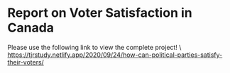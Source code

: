 # Report on Voter Satisfaction in Canada

Please use the following link to view the complete project! \\
https://tjrstudy.netlify.app/2020/09/24/how-can-political-parties-satisfy-their-voters/
